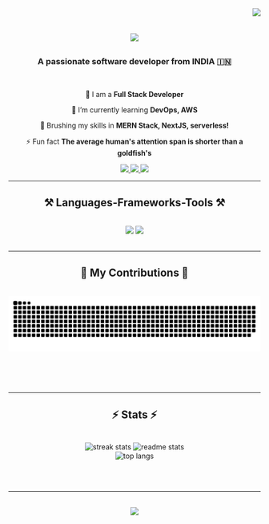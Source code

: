 <img align="right" src="https://visitor-badge.laobi.icu/badge?page_id=rakeshkumarnahak.rakeshkumarnahak" />

<h1 align="center">
    <img src="https://readme-typing-svg.herokuapp.com/?font=Righteous&size=35&center=true&vCenter=true&width=500&height=70&duration=4000&lines=Hi+There!+👋;+I'm+Rakesh+Kumar+Nahak!;" />
</h1>

<h3 align="center">A passionate software developer from INDIA 🇮🇳</h3>

<br/>

<div align="center">
 
 🔭 I am a **Full Stack Developer**
 
 🌱 I’m currently learning **DevOps, AWS**

<!-- 💬 Ask me about **Node.js, React, Firebase... or anything [here](https://github.com/salesp07/salesp07/issues)** -->

  💬 Brushing my skills in **MERN Stack, NextJS, serverless!**

⚡ Fun fact **The average human's attention span is shorter than a goldfish's**

 </div>
 
<div align="center"> 
  <a href="mailto:rakeshkumarnahak1@gmail.com">
    <img src="https://img.shields.io/badge/Gmail-333333?style=for-the-badge&logo=gmail&logoColor=red" />
  </a>
  <a href="https://linkedin.com/in/rakeshkumarnahak" target="_blank">
    <img src="https://img.shields.io/badge/LinkedIn-0077B5?style=for-the-badge&logo=linkedin&logoColor=white" target="_blank" />
  </a>
  <a href="https://github.com/rakeshkumarnahak" target="_blank">
     <img src="https://img.shields.io/badge/Portfolio-FF5722?style=for-the-badge&logo=todoist&logoColor=white" target="_blank" /> <!-- sqlite, safari, google-chrome are other good icon options -->
  </a>
</div>

 <hr/>
 
<h2 align="center">⚒️ Languages-Frameworks-Tools ⚒️</h2>
<br/>
<div align="center">
    <img src="https://skillicons.dev/icons?i=react,bootstrap,mui,html,css,vscode,github,tailwind,git,cloudflare" />
    <img src="https://skillicons.dev/icons?i=nodejs,python,javascript,typescript,express,mongodb,nextjs,postgresql,prisma,aws,docker" /><br>
</div>

<br/>
<hr/>

<div align="center">
  <h2>🐍 My Contributions 🐍</h2>
  <br>
  <img alt="snake eating my contributions" src="https://raw.githubusercontent.com/rakeshkumarnahak/rakeshkumarnahak/output/github-contribution-grid-snake.svg" />
  
  <br/><br/><br/>
</div>

<hr/>

<h2 align="center">⚡ Stats ⚡</h2>
<br>
<div align=center>
  <img width=390 src="https://streak-stats.demolab.com/?user=rakeshkumarnahak&count_private=true&theme=react&border_radius=10" alt="streak stats"/>
  <img width=390 src="https://github-readme-stats.vercel.app/api?username=rakeshkumarnahak&count_private=true&show_icons=true&theme=react&rank_icon=github&border_radius=10" alt="readme stats" />
  <br/>
  <img width=325 align="center" src="https://github-readme-stats.vercel.app/api/top-langs/?username=rakeshkumarnahak&hide=HTML&langs_count=8&layout=compact&theme=react&border_radius=10&size_weight=0.5&count_weight=0.5&exclude_repo=github-readme-stats" alt="top langs" />
</div>

<br/><br/>

<hr/>

<br/>

<div align="center">
<a href='https://www.linkedin.com/in/rakeshkumarnahak/' target='_blank'><img height='64' style='border:0px;height:64px;' src='https://encrypted-tbn0.gstatic.com/images?q=tbn:ANd9GcT1qS5FnQ537W7r78NR56UWushycUSAcKIecSrfAIZE5Jha594MYe7zYEK5qOJgr-GmTA&usqp=CAU' /></a>
</div>

<br/>
